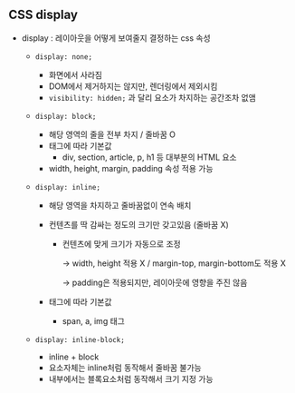 ## CSS display
- display : 레이아웃을 어떻게 보여줄지 결정하는 css 속성
  
  - `display: none;`
    - 화면에서 사라짐
    - DOM에서 제거하지는 않지만, 렌더링에서 제외시킴
    - `visibility: hidden;` 과 달리 요소가 차지하는 공간조차 없앰
      
  - `display: block;`
      - 해당 영역의 줄을 전부 차지 / 줄바꿈 O
      - 태그에 따라 기본값
          - div, section, article, p, h1 등 대부분의 HTML 요소
      - width, height, margin, padding 속성 적용 가능
        
  - `display: inline;`
      - 해당 영역을 차지하고 줄바꿈없이 연속 배치
      - 컨텐츠를 딱 감싸는 정도의 크기만 갖고있음 (줄바꿈 X)
          - 컨텐츠에 맞게 크기가 자동으로 조정
              
              → width, height 적용 X / margin-top, margin-bottom도 적용 X
              
              → padding은 적용되지만, 레이아웃에 영향을 주진 않음
              
      - 태그에 따라 기본값
          - span, a, img 태그
            
  - `display: inline-block;`
      - inline + block
      - 요소자체는 inline처럼 동작해서 줄바꿈 불가능
      - 내부에서는 블록요소처럼 동작해서 크기 지정 가능
